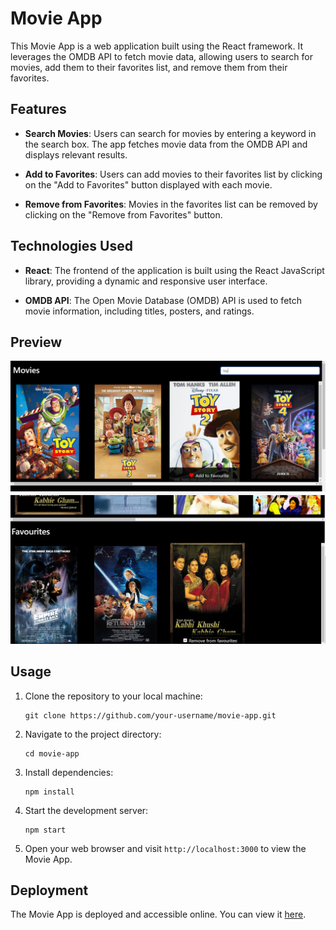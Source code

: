 # Movie App

This Movie App is a web application built using the React framework. It leverages the OMDB API to fetch movie data, allowing users to search for movies, add them to their favorites list, and remove them from their favorites.

## Features

- **Search Movies**: Users can search for movies by entering a keyword in the search box. The app fetches movie data from the OMDB API and displays relevant results.

- **Add to Favorites**: Users can add movies to their favorites list by clicking on the "Add to Favorites" button displayed with each movie.

- **Remove from Favorites**: Movies in the favorites list can be removed by clicking on the "Remove from Favorites" button.

## Technologies Used

- **React**: The frontend of the application is built using the React JavaScript library, providing a dynamic and responsive user interface.

- **OMDB API**: The Open Movie Database (OMDB) API is used to fetch movie information, including titles, posters, and ratings.

## Preview

![Movie App Preview](./preview/movies.png)
![Movie App Preview](./preview/fav.png)

## Usage

1. Clone the repository to your local machine:

    ```
    git clone https://github.com/your-username/movie-app.git
    ```

2. Navigate to the project directory:

    ```
    cd movie-app
    ```

3. Install dependencies:

    ```
    npm install
    ```

4. Start the development server:

    ```
    npm start
    ```

5. Open your web browser and visit `http://localhost:3000` to view the Movie App.

## Deployment

The Movie App is deployed and accessible online. You can view it [here](deployment_link).


